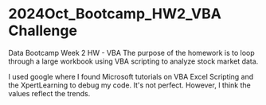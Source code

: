 # 2024Oct_Bootcamp_HW2_VBA Challenge
Data Bootcamp Week 2 HW - VBA
The purpose of the homework is to loop through a large workbook using VBA scripting to analyze stock market data.

I used google where I found Microsoft tutorials on VBA Excel Scripting and the XpertLearning to debug my code.  It's not perfect.  However, I think the values reflect the trends.


